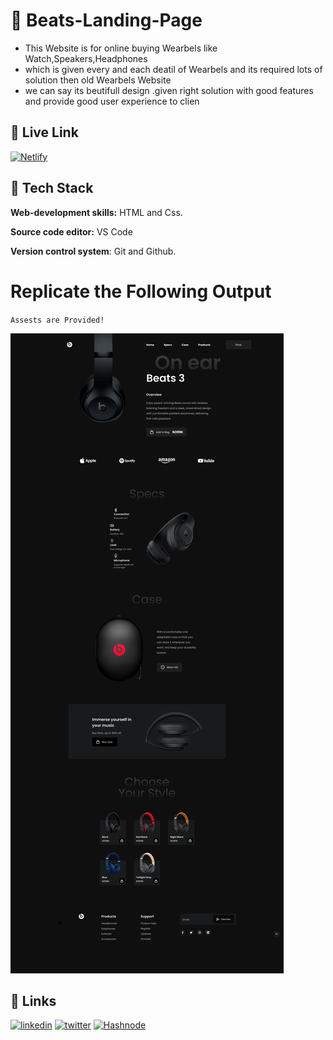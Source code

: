 
# 🔗 Beats-Landing-Page

- This Website is for online buying Wearbels like Watch,Speakers,Headphones
- which is given every and each deatil of Wearbels and its required lots of solution then old Wearbels Website
- we can say its beutifull design .given right solution with good features and provide good user experience to clien


## 🔗 Live Link
 [![Netlify](https://img.shields.io/badge/netlify-%23000000.svg?style=for-the-badge&logo=netlify&logoColor=#00C7B7)](https://beats-wearables-dj.netlify.app)
 
 ## 🔗 Tech Stack

**Web-development skills:** HTML and Css.

**Source code editor:** VS Code

**Version control system**: Git and Github.



# Replicate the Following Output

`Assests are Provided!`

![Project 5](./Main%20Landing%20page.png)



## 🔗 Links

[![linkedin](https://img.shields.io/badge/linkedin-0A66C2?style=for-the-badge&logo=linkedin&logoColor=white)](https://www.linkedin.com/in/dipesh-joshi-2512a2162/)
[![twitter](https://img.shields.io/badge/twitter-1DA1F2?style=for-the-badge&logo=twitter&logoColor=white)](https://twitter.com/DipeshJ2310)
[![Hashnode](https://img.shields.io/badge/Hashnode-2962FF?style=for-the-badge&logo=hashnode&logoColor=white)](https://dipeshjoshi4.hashnode.dev/)
